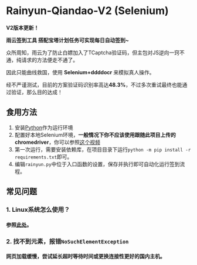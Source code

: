 # Rainyun-Qiandao-V2 (Selenium)
**V2版本更新！**

**雨云签到工具 搭配宝塔计划任务可实现每日自动签到~**

众所周知，雨云为了防止白嫖加入了TCaptcha验证码，但主包对JS逆向一窍不通，纯请求的方法便走不通了。

因此只能曲线救国，使用 **Selenium+ddddocr** 来模拟真人操作。

经不严谨测试，目前的方案验证码识别率高达**48.3%**，不过多次重试最终也能通过验证，那么目的达成！

## 食用方法
1. 安装[Python](https://www.python.org/downloads/)作为运行环境
2. 配置好本地Selenium环境，**一般情况下你不应该使用跟随此项目上传的chromedriver**，你可以参照[这个视频](https://www.bilibili.com/video/BV1Y9UPYAEqN?p=2)
3. 第一次运行，需要安装依赖库，在项目目录下运行`python -m pip install -r requirements.txt`即可。
4. 编辑`rainyun.py`中位于入口函数的设置，保存并执行即可自动化运行签到流程。

## 常见问题
### 1. Linux系统怎么使用？
#### 参照[此处](https://github.com/SerendipityR-2022/Rainyun-Qiandao/issues/1#issuecomment-3096198779)。
### 2. 找不到元素，报错`NoSuchElementException`
#### 网页加载缓慢，尝试延长超时等待时间或更换连接性更好的国内主机。
